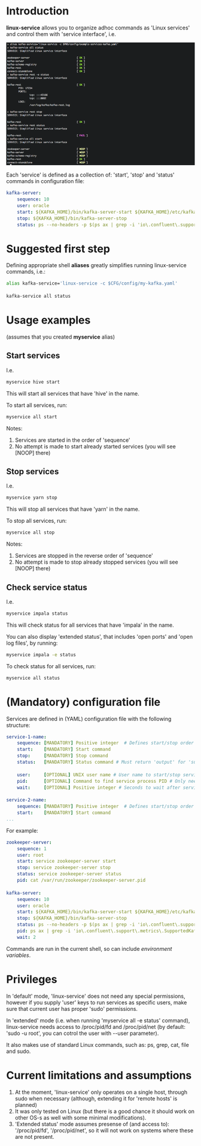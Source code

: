 # Introduction

**linux-service** allows you to organize adhoc commands as 'Linux services' and control them with 'service interface', i.e. 

![linux-service example](linux-service-example.png)

Each 'service' is defined as a collection of: 'start', 'stop' and 'status' commands in configuration file:

```YAML
kafka-server:
    sequence: 10
    user: oracle
    start: ${KAFKA_HOME}/bin/kafka-server-start ${KAFKA_HOME}/etc/kafka/server.properties >/var/log/kafka/kafka-server-confluent.log 2>&1 &
    stop: ${KAFKA_HOME}/bin/kafka-server-stop
    status: ps --no-headers -p $(ps ax | grep -i 'io\.confluent\.support\.metrics\.SupportedKafka' | grep java | grep -v grep | awk '{print $1}')
```

# Suggested first step

Defining appropriate shell **aliases** greatly simplifies running linux-service commands, i.e.:

```Bash
alias kafka-service='linux-service -c $CFG/config/my-kafka.yaml'

kafka-service all status
```

# Usage examples

(assumes that you created **myservice** alias)

## Start services

I.e.

```Bash
myservice hive start
```

This will start all services that have 'hive' in the name.

To start all services, run:

```Bash
myservice all start
```

Notes:

1. Services are started in the order of 'sequence'
2. No attempt is made to start already started services (you will see [NOOP] there)

## Stop services

I.e.

```Bash
myservice yarn stop
```

This will stop all services that have 'yarn' in the name.

To stop all services, run:

```Bash
myservice all stop
```

Notes:

1. Services are stopped in the reverse order of 'sequence'
2. No attempt is made to stop already stopped services (you will see [NOOP] there)

## Check service status

I.e.

```Bash
myservice impala status
```

This will check status for all services that have 'impala' in the name.

You can also display 'extended status', that includes 'open ports' and 'open log files', by running:

```Bash
myservice impala -e status
```

To check status for all services, run:

```Bash
myservice all status
```

# (Mandatory) configuration file

Services are defined in (YAML) configuration file with the following structure:

```YAML
service-1-name:
    sequence: [MANDATORY] Positive integer  # Defines start/stop order
    start:    [MANDATORY] Start command
    stop:     [MANDATORY] Stop command
    status:   [MANDATORY] Status command # Must return 'output' for 'successful' status

    user:     [OPTIONAL] UNIX user name # User name to start/stop service (if not specified, assumes: 'current user')
    pid:      [OPTIONAL] Command to find service process PID # Only needed in 'extended' mode to search for ports/logs
    wait:     [OPTIONAL] Positive integer # Seconds to wait after service starts/stops to let 'state' propagate

service-2-name:
    sequence: [MANDATORY] Positive integer  # Defines start/stop order
    start:    [MANDATORY] Start command
...
```

For example:

```YAML
zookeeper-server:
    sequence: 1
    user: root
    start: service zookeeper-server start
    stop: service zookeeper-server stop
    status: service zookeeper-server status
    pid: cat /var/run/zookeeper/zookeeper-server.pid

kafka-server:
    sequence: 10
    user: oracle
    start: ${KAFKA_HOME}/bin/kafka-server-start ${KAFKA_HOME}/etc/kafka/server.properties >/var/log/kafka/kafka-server-confluent.log 2>&1 &
    stop: ${KAFKA_HOME}/bin/kafka-server-stop
    status: ps --no-headers -p $(ps ax | grep -i 'io\.confluent\.support\.metrics\.SupportedKafka' | grep java | grep -v grep | awk '{print $1}')
    pid: ps ax | grep -i 'io\.confluent\.support\.metrics\.SupportedKafka' | grep java | grep -v grep | awk '{print \$1}'
    wait: 2
```

Commands are run in the current shell, so can include *environment variables*.

# Privileges

In 'default' mode, 'linux-service' does not need any special permissions, however if you supply 'user' keys to run services as specific users, make sure that current user has proper 'sudo' permissions.

In 'extended' mode (i.e. when running 'myservice all -e status' command), linux-service needs access to /proc/pid/fd and /proc/pid/net (by default: 'sudo -u root', you can cotrol the user with --user parameter).

It also makes use of standard Linux commands, such as: ps, grep, cat, file and sudo.

# Current limitations and assumptions

1. At the moment, 'linux-service' only operates on a single host, through sudo when necessary (although, extending it for 'remote hosts' is planned)
2. It was only tested on Linux (but there is a good chance it should work on other OS-s as well with some minimal modifications).
3. 'Extended status' mode assumes presense of (and access to): '/proc/pid/fd', '/proc/pid/net', so it will not work on systems where these are not present.
